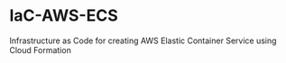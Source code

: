 # IaC-AWS-ECS
Infrastructure as Code for creating AWS Elastic Container Service using Cloud Formation
